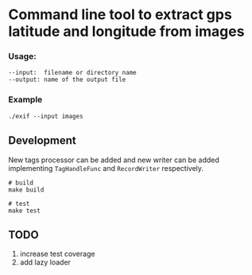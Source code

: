 # Command line tool to extract gps latitude and longitude from images

### Usage:
```
--input:  filename or directory name 
--output: name of the output file
```

### Example
```shell
./exif --input images
```

## Development
New tags processor can be added and new writer can be added implementing `TagHandleFunc` and  `RecordWriter` respectively.  

```shell
# build
make build

# test
make test
```

## TODO
1. increase test coverage
2. add lazy loader